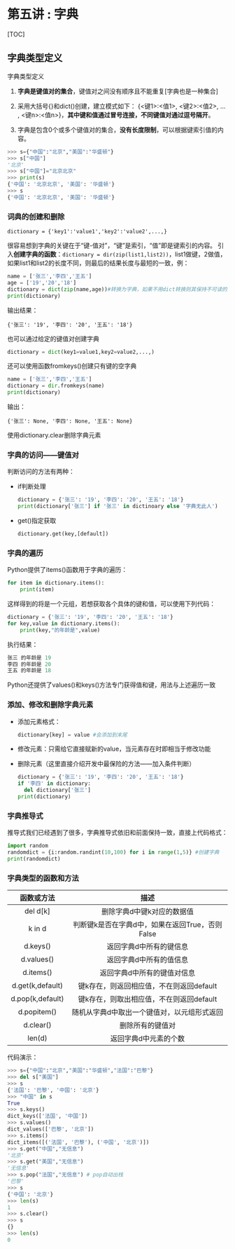 # 第五讲 : 字典

[TOC]

## 字典类型定义

字典类型定义

1. **字典是键值对的集合**，键值对之间没有顺序且不能重复[字典也是一种集合]

2. 采用大括号{}和dict()创建，建立模式如下：
   {<键1>:<值1>, <键2>:<值2>, … , <键n>:<值n>}，**其中键和值通过冒号连接，不同键值对通过逗号隔开**。

3. 字典是包含0个或多个键值对的集合，**没有长度限制**，可以根据键索引值的内容。

```python
>>> s={"中国":"北京","美国":"华盛顿"}
>>> s["中国"]
'北京'
>>> s["中国"]="北京北京"
>>> print(s)
{'中国': '北京北京', '美国': '华盛顿'}
>>> s
{'中国': '北京北京', '美国': '华盛顿'}
```

### 词典的创建和删除
```
dictionary = {'key1':'value1','key2':'value2',...,}
```
很容易想到字典的关键在于“键-值对”，“键”是索引，“值”即是键索引的内容。
引入**创建字典的函数**：```dictionary = dir(zip(list1,list2))```，list1做键，2做值，如果list1和list2的长度不同，则最后的结果长度与最短的一致，例：
```python
name = ['张三','李四','王五']
age = ['19','20','18']
dictionary = dict(zip(name,age))#转换为字典，如果不用dict转换则其保持不可读的生成器模式
print(dictionary)
```

输出结果：
```
{'张三': '19', '李四': '20', '王五': '18'}
```
也可以通过给定的键值对创建字典
```python
dictionary = dict(key1=value1,key2=value2,...,)
```
还可以使用函数fromkeys()创建只有键的空字典
```python
name = ['张三','李四','王五']
dictionary = dir.fromkeys(name)
print(dictionary)
```
输出：
```
{'张三': None, '李四': None, '王五': None}
```
使用dictionary.clear删除字典元素

### 字典的访问——键值对

判断访问的方法有两种：

* if判断处理

  ```python
  dictionary = {'张三': '19', '李四': '20', '王五': '18'}
  print(dictionary['张三'] if '张三' in dictinoary else '字典无此人')
  ```

* get()指定获取
  
    ```python
    dictionary.get(key,[default])
    ```

### 字典的遍历

Python提供了items()函数用于字典的遍历：
```python
for item in dictionary.items():
	print(item)
```
这样得到的将是一个元组，若想获取各个具体的键和值，可以使用下列代码：
```python
dictionary = {'张三': '19', '李四': '20', '王五': '18'}
for key,value in dictionary.items():
	print(key,"的年龄是",value)
```
执行结果：
```python
张三 的年龄是 19
李四 的年龄是 20
王五 的年龄是 18
```
Python还提供了values()和keys()方法专门获得值和键，用法与上述遍历一致

### 添加、修改和删除字典元素

* 添加元素格式：
    ```python
    dictionary[key] = value #会添加到末尾

* 修改元素：只需给它直接赋新的value，当元素存在时即相当于修改功能

* 删除元素（这里直接介绍开发中最保险的方法——加入条件判断）

  ```python
  dictionary = {'张三': '19', '李四': '20', '王五': '18'}
  if '李四' in dictionary:
  	del dictionary['张三']
  print(dictionary)
  ```

### 字典推导式
推导式我们已经遇到了很多，字典推导式依旧和前面保持一致，直接上代码格式：
```python
import random
randomdict = {i:random.randint(10,100) for i in range(1,5)} #创建字典
print(randomdict)
```

### 字典类型的函数和方法

|函数或方法	|描述|
|:--:|:--:|
|del d[k]	|删除字典d中键k对应的数据值|
|k in d	|判断键k是否在字典d中，如果在返回True，否则False|
|d.keys()|	返回字典d中所有的键信息|
|d.values()|	返回字典d中所有的值信息|
|d.items()	|返回字典d中所有的键值对信息|
|d.get(k,default)|	键k存在，则返回相应值，不在则返回default|
|d.pop(k,default)|	键k存在，则取出相应值，不在则返回default|
|d.popitem()	|随机从字典d中取出一个键值对，以元组形式返回|
|d.clear()	|删除所有的键值对|
|len(d)	|返回字典d中元素的个数|

代码演示：

```python
>>> s={"中国":"北京","美国":"华盛顿","法国":"巴黎"}
>>> del s["美国"]
>>> s
{'法国': '巴黎', '中国': '北京'}
>>> "中国" in s
True
>>> s.keys()
dict_keys(['法国', '中国'])
>>> s.values()
dict_values(['巴黎', '北京'])
>>> s.items()
dict_items([('法国', '巴黎'), ('中国', '北京')])
>>> s.get("中国","无信息")
'北京'
>>> s.get("美国","无信息")
'无信息'
>>> s.pop("法国","无信息") # pop自动出栈
'巴黎'
>>> s
{'中国': '北京'}
>>> len(s)
1
>>> s.clear()
>>> s
{}
>>> len(s)
0
```

